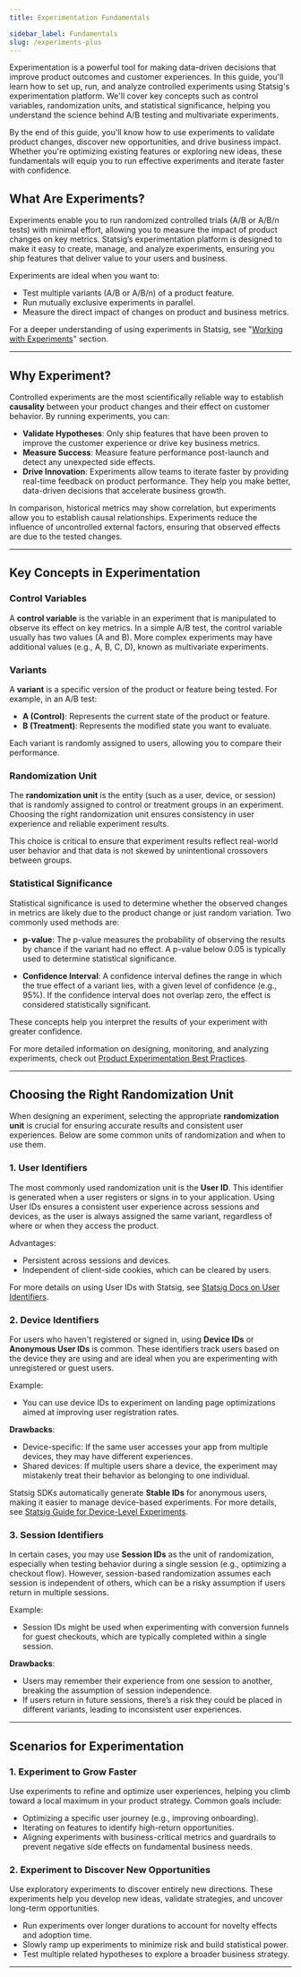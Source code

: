 ```yaml
---
title: Experimentation Fundamentals

sidebar_label: Fundamentals
slug: /experiments-plus
---
```


Experimentation is a powerful tool for making data-driven decisions that improve product outcomes and customer experiences. In this guide, you'll learn how to set up, run, and analyze controlled experiments using Statsig's experimentation platform. We'll cover key concepts such as control variables, randomization units, and statistical significance, helping you understand the science behind A/B testing and multivariate experiments.

By the end of this guide, you'll know how to use experiments to validate product changes, discover new opportunities, and drive business impact. Whether you're optimizing existing features or exploring new ideas, these fundamentals will equip you to run effective experiments and iterate faster with confidence.

## What Are Experiments?

Experiments enable you to run randomized controlled trials (A/B or A/B/n tests) with minimal effort, allowing you to measure the impact of product changes on key metrics. Statsig’s experimentation platform is designed to make it easy to create, manage, and analyze experiments, ensuring you ship features that deliver value to your users and business.

Experiments are ideal when you want to:
- Test multiple variants (A/B or A/B/n) of a product feature.
- Run mutually exclusive experiments in parallel.
- Measure the direct impact of changes on product and business metrics.

For a deeper understanding of using experiments in Statsig, see "[Working with Experiments](experiments-plus/working-with)" section.

---

## Why Experiment?

Controlled experiments are the most scientifically reliable way to establish **causality** between your product changes and their effect on customer behavior. By running experiments, you can:

- **Validate Hypotheses**: Only ship features that have been proven to improve the customer experience or drive key business metrics.
- **Measure Success**: Measure feature performance post-launch and detect any unexpected side effects.
- **Drive Innovation**: Experiments allow teams to iterate faster by providing real-time feedback on product performance. They help you make better, data-driven decisions that accelerate business growth.

In comparison, historical metrics may show correlation, but experiments allow you to establish causal relationships. Experiments reduce the influence of uncontrolled external factors, ensuring that observed effects are due to the tested changes.

---

## Key Concepts in Experimentation

### Control Variables

A **control variable** is the variable in an experiment that is manipulated to observe its effect on key metrics. In a simple A/B test, the control variable usually has two values (A and B). More complex experiments may have additional values (e.g., A, B, C, D), known as multivariate experiments.

### Variants

A **variant** is a specific version of the product or feature being tested. For example, in an A/B test:
- **A (Control)**: Represents the current state of the product or feature.
- **B (Treatment)**: Represents the modified state you want to evaluate.

Each variant is randomly assigned to users, allowing you to compare their performance.

### Randomization Unit

The **randomization unit** is the entity (such as a user, device, or session) that is randomly assigned to control or treatment groups in an experiment. Choosing the right randomization unit ensures consistency in user experience and reliable experiment results.

This choice is critical to ensure that experiment results reflect real-world user behavior and that data is not skewed by unintentional crossovers between groups.

### Statistical Significance

Statistical significance is used to determine whether the observed changes in metrics are likely due to the product change or just random variation. Two commonly used methods are:

- **p-value**: The p-value measures the probability of observing the results by chance if the variant had no effect. A p-value below 0.05 is typically used to determine statistical significance.
  
- **Confidence Interval**: A confidence interval defines the range in which the true effect of a variant lies, with a given level of confidence (e.g., 95%). If the confidence interval does not overlap zero, the effect is considered statistically significant.

These concepts help you interpret the results of your experiment with greater confidence.

For more detailed information on designing, monitoring, and analyzing experiments, check out [Product Experimentation Best Practices](https://statsig.com/blog/product-experimentation-best-practices).

---

## Choosing the Right Randomization Unit

When designing an experiment, selecting the appropriate **randomization unit** is crucial for ensuring accurate results and consistent user experiences. Below are some common units of randomization and when to use them.

### 1. User Identifiers

The most commonly used randomization unit is the **User ID**. This identifier is generated when a user registers or signs in to your application. Using User IDs ensures a consistent user experience across sessions and devices, as the user is always assigned the same variant, regardless of where or when they access the product.

Advantages:
- Persistent across sessions and devices.
- Independent of client-side cookies, which can be cleared by users.

For more details on using User IDs with Statsig, see [Statsig Docs on User Identifiers](/concepts/user).

### 2. Device Identifiers

For users who haven't registered or signed in, using **Device IDs** or **Anonymous User IDs** is common. These identifiers track users based on the device they are using and are ideal when you are experimenting with unregistered or guest users.

Example:
- You can use device IDs to experiment on landing page optimizations aimed at improving user registration rates.

**Drawbacks**:
- Device-specific: If the same user accesses your app from multiple devices, they may have different experiences.
- Shared devices: If multiple users share a device, the experiment may mistakenly treat their behavior as belonging to one individual.

Statsig SDKs automatically generate **Stable IDs** for anonymous users, making it easier to manage device-based experiments. For more details, see [Statsig Guide for Device-Level Experiments](../../guides/first-device-level-experiment).

### 3. Session Identifiers

In certain cases, you may use **Session IDs** as the unit of randomization, especially when testing behavior during a single session (e.g., optimizing a checkout flow). However, session-based randomization assumes each session is independent of others, which can be a risky assumption if users return in multiple sessions.

Example:
- Session IDs might be used when experimenting with conversion funnels for guest checkouts, which are typically completed within a single session.

**Drawbacks**:
- Users may remember their experience from one session to another, breaking the assumption of session independence.
- If users return in future sessions, there’s a risk they could be placed in different variants, leading to inconsistent user experiences.

---

## Scenarios for Experimentation

### 1. Experiment to Grow Faster

Use experiments to refine and optimize user experiences, helping you climb toward a local maximum in your product strategy. Common goals include:
- Optimizing a specific user journey (e.g., improving onboarding).
- Iterating on features to identify high-return opportunities.
- Aligning experiments with business-critical metrics and guardrails to prevent negative side effects on fundamental business needs.

### 2. Experiment to Discover New Opportunities

Use exploratory experiments to discover entirely new directions. These experiments help you develop new ideas, validate strategies, and uncover long-term opportunities.
- Run experiments over longer durations to account for novelty effects and adoption time.
- Slowly ramp up experiments to minimize risk and build statistical power.
- Test multiple related hypotheses to explore a broader business strategy.

---
